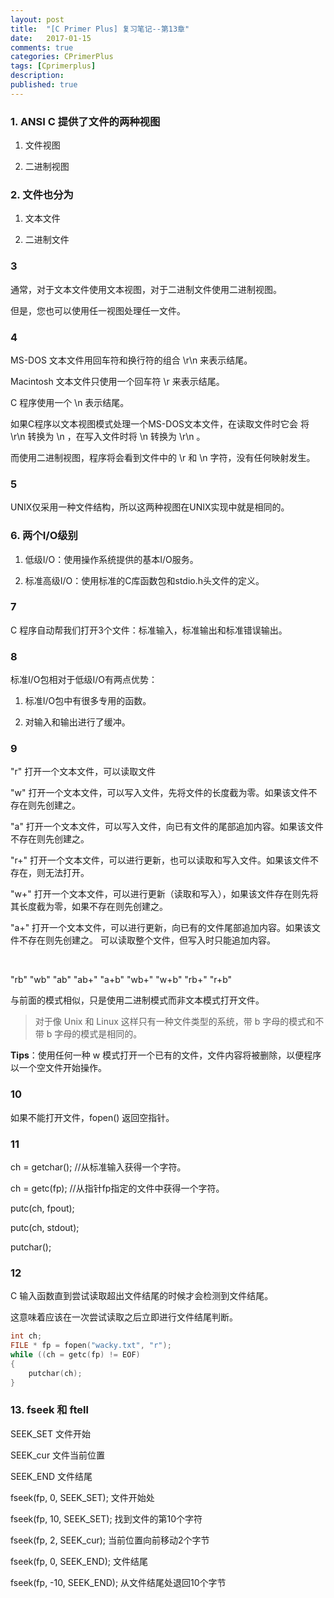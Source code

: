 ```yaml
---
layout: post
title:  "[C Primer Plus] 复习笔记--第13章"
date:   2017-01-15
comments: true
categories: CPrimerPlus
tags: [Cprimerplus]
description:
published: true
---
```


### 1. ANSI C 提供了文件的两种视图

1. 文件视图

2. 二进制视图


### 2. 文件也分为  

1. 文本文件

2. 二进制文件


### 3

通常，对于文本文件使用文本视图，对于二进制文件使用二进制视图。

但是，您也可以使用任一视图处理任一文件。


### 4

MS-DOS 文本文件用回车符和换行符的组合 \r\n 来表示结尾。

Macintosh 文本文件只使用一个回车符 \r 来表示结尾。

C 程序使用一个 \n 表示结尾。

如果C程序以文本视图模式处理一个MS-DOS文本文件，在读取文件时它会
将 \r\n 转换为 \n ，在写入文件时将 \n 转换为 \r\n 。

而使用二进制视图，程序将会看到文件中的 \r 和 \n 字符，没有任何映射发生。


### 5

UNIX仅采用一种文件结构，所以这两种视图在UNIX实现中就是相同的。


### 6. 两个I/O级别

1. 低级I/O：使用操作系统提供的基本I/O服务。

2. 标准高级I/O：使用标准的C库函数包和stdio.h头文件的定义。


### 7

C 程序自动帮我们打开3个文件：标准输入，标准输出和标准错误输出。

### 8

标准I/O包相对于低级I/O有两点优势：

1. 标准I/O包中有很多专用的函数。

2. 对输入和输出进行了缓冲。


### 9

"r"    打开一个文本文件，可以读取文件

"w"    打开一个文本文件，可以写入文件，先将文件的长度截为零。如果该文件不存在则先创建之。

"a"    打开一个文本文件，可以写入文件，向已有文件的尾部追加内容。如果该文件不存在则先创建之。

"r+"   打开一个文本文件，可以进行更新，也可以读取和写入文件。如果该文件不存在，则无法打开。

"w+"   打开一个文本文件，可以进行更新（读取和写入），如果该文件存在则先将其长度截为零，如果不存在则先创建之。

"a+"   打开一个文本文件，可以进行更新，向已有的文件尾部追加内容。如果该文件不存在则先创建之。
可以读取整个文件，但写入时只能追加内容。

<br />

"rb"  "wb"  "ab"  "ab+"  "a+b"  "wb+"  "w+b"  "rb+"  "r+b"

与前面的模式相似，只是使用二进制模式而非文本模式打开文件。

> 对于像 Unix 和 Linux 这样只有一种文件类型的系统，带 b 字母的模式和不带 b 字母的模式是相同的。


**Tips**：使用任何一种 w 模式打开一个已有的文件，文件内容将被删除，以便程序以一个空文件开始操作。


### 10

如果不能打开文件，fopen() 返回空指针。


### 11

ch = getchar();  //从标准输入获得一个字符。

ch = getc(fp);   //从指针fp指定的文件中获得一个字符。

putc(ch, fpout);

putc(ch, stdout);

putchar();


### 12

C 输入函数直到尝试读取超出文件结尾的时候才会检测到文件结尾。

这意味着应该在一次尝试读取之后立即进行文件结尾判断。

```cpp
int ch;
FILE * fp = fopen("wacky.txt", "r");
while ((ch = getc(fp) != EOF)
{
	putchar(ch);
}
```


### 13. fseek 和 ftell

SEEK_SET  文件开始

SEEK_cur  文件当前位置

SEEK_END  文件结尾

fseek(fp, 0, SEEK_SET);    文件开始处

fseek(fp, 10, SEEK_SET);   找到文件的第10个字符

fseek(fp, 2, SEEK_cur);    当前位置向前移动2个字节

fseek(fp, 0, SEEK_END);    文件结尾

fseek(fp, -10, SEEK_END);  从文件结尾处退回10个字节














